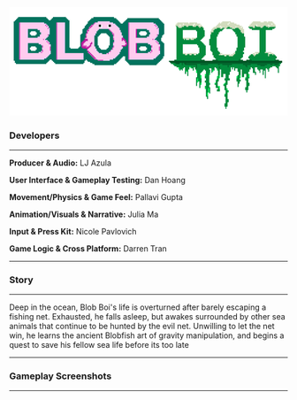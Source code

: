 ![#BLOB BOI](https://github.com/nicolepav/ECS189L-FinalProject/blob/main/LOGO2.png)
### Developers
___

**Producer & Audio:** LJ Azula

**User Interface & Gameplay Testing:** Dan Hoang

**Movement/Physics & Game Feel:** Pallavi Gupta

**Animation/Visuals & Narrative:** Julia Ma

**Input & Press Kit:** Nicole Pavlovich

**Game Logic & Cross Platform:** Darren Tran


___
### Story
___
Deep in the ocean, Blob Boi's life is overturned after barely escaping a fishing net. Exhausted, he falls asleep, but awakes surrounded by other sea animals that continue to be hunted by the evil net. Unwilling to let the net win, he learns the ancient Blobfish art of gravity manipulation, and begins a quest to save his fellow sea life before its too late

___
### Gameplay Screenshots
___
